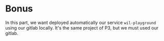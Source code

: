 # Bonus

In this part, we want deployed automatically our service `wil-playground` using our gitlab locally.
It's the same project of P3, but we must used our gitlab.




